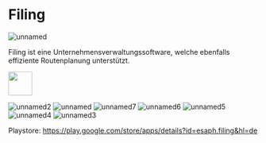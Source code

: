 # Filing

![unnamed](https://github.com/Esaph/Filing/assets/61155778/45dd7e50-2198-4440-9694-63e3ecae3ba9)


Filing ist eine Unternehmensverwaltungssoftware, welche ebenfalls effiziente Routenplanung unterstützt.

<img src="(https://github.com/Esaph/Filing/assets/61155778/5751eb28-b3ed-47b5-a43b-125bef9d020b" width="48">

![unnamed2](https://github.com/Esaph/Filing/assets/61155778/5751eb28-b3ed-47b5-a43b-125bef9d020b)
![unnamed](https://github.com/Esaph/Filing/assets/61155778/62acbf83-3096-4e5c-b453-f4e00ee85c99)
![unnamed7](https://github.com/Esaph/Filing/assets/61155778/7bf1374b-cd9c-4d7c-bbd1-45cb6ad38822)
![unnamed6](https://github.com/Esaph/Filing/assets/61155778/a31392fa-ae65-45b5-80b2-ead44a7fe5a3)
![unnamed5](https://github.com/Esaph/Filing/assets/61155778/68b4c854-cc91-44a2-901b-341aadc10275)
![unnamed4](https://github.com/Esaph/Filing/assets/61155778/939ff98b-752e-493a-94be-878b52a17afa)
![unnamed3](https://github.com/Esaph/Filing/assets/61155778/dd06acc5-2869-48d6-ad7d-878a1168f53c)



Playstore: https://play.google.com/store/apps/details?id=esaph.filing&hl=de
